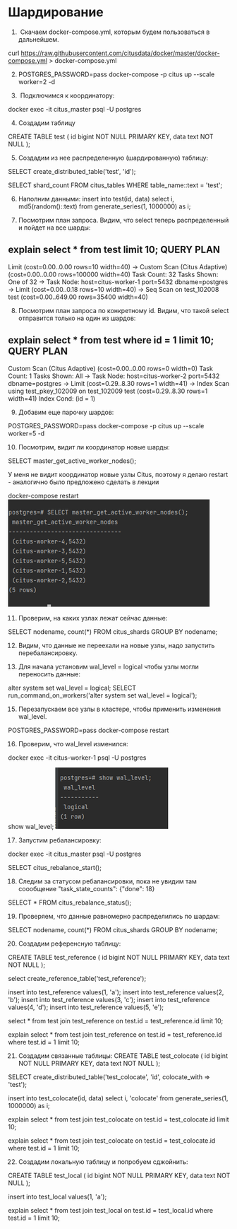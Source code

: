 # Шардирование

1)  Скачаем docker-compose.yml, которым будем пользоваться в дальнейшем.

curl https://raw.githubusercontent.com/citusdata/docker/master/docker-compose.yml > docker-compose.yml

2) POSTGRES_PASSWORD=pass docker-compose -p citus up --scale worker=2 -d

3)  Подключимся к координатору:

docker exec -it citus_master psql -U postgres

4) Создадим таблицу

CREATE TABLE test (
    id bigint NOT NULL PRIMARY KEY,
    data text NOT NULL
);

5) Создадим из нее распределенную (шардированную) таблицу:

SELECT create_distributed_table('test', 'id');

SELECT shard_count FROM citus_tables WHERE table_name::text = 'test';

6) Наполним данными:
insert into test(id, data)
select
    i,
    md5(random()::text)
from generate_series(1, 1000000) as i;

7) Посмотрим план запроса. Видим, что select теперь распределенный и пойдет на все шарды:

explain select * from test limit 10;
                                          QUERY PLAN
-----------------------------------------------------------------------------------------------
 Limit  (cost=0.00..0.00 rows=10 width=40)
   ->  Custom Scan (Citus Adaptive)  (cost=0.00..0.00 rows=100000 width=40)
         Task Count: 32
         Tasks Shown: One of 32
         ->  Task
               Node: host=citus-worker-1 port=5432 dbname=postgres
               ->  Limit  (cost=0.00..0.18 rows=10 width=40)
                     ->  Seq Scan on test_102008 test  (cost=0.00..649.00 rows=35400 width=40)

8) Посмотрим план запроса по конкретному id. Видим, что такой select отправится только на один из шардов:

explain select * from test where id = 1 limit 10;
                                                 QUERY PLAN
------------------------------------------------------------------------------------------------------------
 Custom Scan (Citus Adaptive)  (cost=0.00..0.00 rows=0 width=0)
   Task Count: 1
   Tasks Shown: All
   ->  Task
         Node: host=citus-worker-2 port=5432 dbname=postgres
         ->  Limit  (cost=0.29..8.30 rows=1 width=41)
               ->  Index Scan using test_pkey_102009 on test_102009 test  (cost=0.29..8.30 rows=1 width=41)
                     Index Cond: (id = 1)

9) Добавим еще парочку шардов:

POSTGRES_PASSWORD=pass docker-compose -p citus up --scale worker=5 -d

10) Посмотрим, видит ли координатор новые шарды:

SELECT master_get_active_worker_nodes();

У меня не видит координатор новые узлы Citus, поэтому я делаю restart - аналогично было предложено сделать в лекции 

docker-compose restart
![img.png](img.png)

11) Проверим, на каких узлах лежат сейчас данные:

SELECT nodename, count(*) 
FROM citus_shards GROUP BY nodename;

12) Видим, что данные не переехали на новые узлы, надо запустить перебалансировку.

13) Для начала установим wal_level = logical чтобы узлы могли переносить данные:

alter system set wal_level = logical;
SELECT run_command_on_workers('alter system set wal_level = logical');

15) Перезапускаем все узлы в кластере, чтобы применить изменения wal_level.

POSTGRES_PASSWORD=pass docker-compose restart

16) Проверим, что wal_level изменился:

docker exec -it citus-worker-1 psql -U postgres

show wal_level;
![img_1.png](img_1.png)

17) Запустим ребалансировку:

docker exec -it citus_master psql -U postgres

SELECT citus_rebalance_start();

18) Следим за статусом ребалансировки, пока не увидим там соообщение "task_state_counts": {"done": 18}

SELECT * FROM citus_rebalance_status();

19) Проверяем, что данные равномерно распределились по шардам:

SELECT nodename, count(*)
FROM citus_shards GROUP BY nodename;

20) Создадим референсную таблицу:

CREATE TABLE test_reference (
    id bigint NOT NULL PRIMARY KEY,
    data text NOT NULL
);

select create_reference_table('test_reference');

insert into test_reference values(1, 'a');
insert into test_reference values(2, 'b');
insert into test_reference values(3, 'c');
insert into test_reference values(4, 'd');
insert into test_reference values(5, 'e');

select * from test join test_reference on test.id = test_reference.id limit 10;

explain select * from test join test_reference on test.id = test_reference.id where test.id = 1 limit 10;

21) Создадим связанные таблицы:
CREATE TABLE test_colocate (
    id bigint NOT NULL PRIMARY KEY,
    data text NOT NULL
);

SELECT create_distributed_table('test_colocate', 'id', colocate_with => 'test');

insert into test_colocate(id, data)
select
    i,
    'colocate'
from generate_series(1, 1000000) as i;

explain select * from test join test_colocate on test.id = test_colocate.id limit 10;

explain select * from test join test_colocate on test.id = test_colocate.id where test.id = 1 limit 10;

22) Создадим локальную таблицу и попробуем сджойнить:

CREATE TABLE test_local (
    id bigint NOT NULL PRIMARY KEY,
    data text NOT NULL
);

insert into test_local values(1, 'a');

explain select * from test join test_local on test.id = test_local.id where test.id = 1 limit 10;
